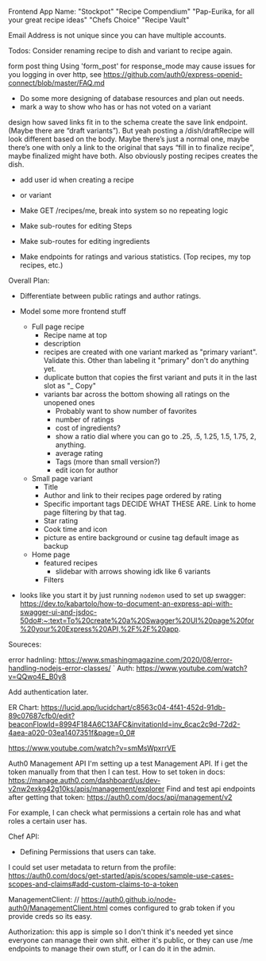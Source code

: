 
Frontend App Name:
"Stockpot"
"Recipe Compendium"
"Pap-Eurika, for all your great recipe ideas"
"Chefs Choice"
"Recipe Vault"

Email Address is not unique since you can have multiple accounts.


Todos:
Consider renaming recipe to dish and variant to recipe again. 

form post thing Using 'form_post' for response_mode may cause issues for you logging in over http, see https://github.com/auth0/express-openid-connect/blob/master/FAQ.md

- Do some more designing of database resources and plan out needs.
- mark a way to show who has or has not voted on a variant

design how saved links fit in to the schema
create the save link endpoint. (Maybe there are “draft variants”).  But yeah posting a /dish/draftRecipe will look different based on the body. Maybe there’s just a normal one, maybe there’s one with only a link to the original that says “fill in to finalize recipe”, maybe finalized might have both. Also obviously posting recipes creates the dish.

- add user id when creating a recipe 
- or variant
- Make GET /recipes/me, break into system so no repeating logic


- Make sub-routes for editing Steps
- Make sub-routes for editing ingredients
- Make endpoints for ratings and various statistics. (Top recipes, my top recipes, etc.)

Overall Plan:
  - Differentiate between public ratings and author ratings.
  - Model some more frontend stuff
    - Full page recipe
      - Recipe name at top
      - description
      - recipes are created with one variant marked as "primary variant". Validate this. Other than labeling it "primary" don't do anything yet.
      - duplicate button that copies the first variant and puts it in the last slot as "_ Copy"
      - variants bar across the bottom showing all ratings on the unopened ones
        - Probably want to show number of favorites
        - number of ratings
        - cost of ingredients?
        - show a ratio dial where you can go to .25, .5, 1.25, 1.5, 1.75, 2, anything.
        - average rating
        - Tags (more than small version?)
        - edit icon for author
    - Small page variant
      - Title
      - Author and link to their recipes page ordered by rating
      - Specific important tags DECIDE WHAT THESE ARE. Link to home page filtering by that tag.
      - Star rating
      - Cook time and icon
      - picture as entire background or cusine tag default image as backup
    - Home page
      - featured recipes
        - slidebar with arrows showing idk like 6 variants
      - Filters




- looks like you start it by just running `nodemon`
used to set up swagger: https://dev.to/kabartolo/how-to-document-an-express-api-with-swagger-ui-and-jsdoc-50do#:~:text=To%20create%20a%20Swagger%20UI%20page%20for%20your%20Express%20API,%2F%2F%20app.






Soureces:

error hadnling:
https://www.smashingmagazine.com/2020/08/error-handling-nodejs-error-classes/
`
Auth: https://www.youtube.com/watch?v=QQwo4E_B0y8



Add authentication later.

ER Chart:
https://lucid.app/lucidchart/c8563c04-4f41-452d-91db-89c07687cfb0/edit?beaconFlowId=8994F184A6C13AFC&invitationId=inv_6cac2c9d-72d2-4aea-a020-03ea1407351f&page=0_0#



https://www.youtube.com/watch?v=smMsWpxrrVE





Auth0 Management API
I'm setting up a test Management API. If i get the token manually from that then I can test.
How to set token in docs:
https://manage.auth0.com/dashboard/us/dev-v2nw2exkg42g10ks/apis/management/explorer
Find and test api endpoints after getting that token:
https://auth0.com/docs/api/management/v2

For example, I can check what permissions a certain role has and what roles a certain user has.

Chef API:
- Defining Permissions that users can take.



I could set user metadata to return from the profile: https://auth0.com/docs/get-started/apis/scopes/sample-use-cases-scopes-and-claims#add-custom-claims-to-a-token


ManagementClient: // https://auth0.github.io/node-auth0/ManagementClient.html
comes configured to grab token if you provide creds so its easy.


Authorization: this app is simple so I don't think it's needed yet since everyone can manage their own shit.
either it's public, or they can use /me endpoints to manage their own stuff, or I can do it in the admin.